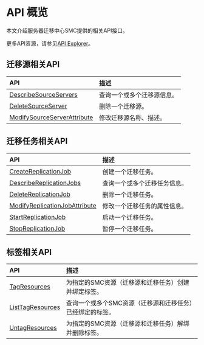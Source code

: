 # API 概览

本文介绍服务器迁移中心SMC提供的相关API接口。

更多API资源，请参见[API Explorer](https://api.aliyun.com/)。

## 迁移源相关API

|API|描述|
|:--|:-|
|[DescribeSourceServers](/intl.zh-CN/API参考/迁移源/DescribeSourceServers.md)|查询一个或多个迁移源信息。|
|[DeleteSourceServer](/intl.zh-CN/API参考/迁移源/DeleteSourceServer.md)|删除一个迁移源。|
|[ModifySourceServerAttribute](/intl.zh-CN/API参考/迁移源/ModifySourceServerAttribute.md)|修改迁移源名称、描述。|

## 迁移任务相关API

|API|描述|
|:--|:-|
|[CreateReplicationJob](/intl.zh-CN/API参考/迁云任务/CreateReplicationJob.md)|创建一个迁移任务。|
|[DescribeReplicationJobs](/intl.zh-CN/API参考/迁云任务/DescribeReplicationJobs.md)|查询一个或多个迁移任务信息。|
|[DeleteReplicationJob](/intl.zh-CN/API参考/迁云任务/DeleteReplicationJob.md)|删除一个迁移任务。|
|[ModifyReplicationJobAttribute](/intl.zh-CN/API参考/迁云任务/ModifyReplicationJobAttribute.md)|修改一个迁移任务的属性信息。|
|[StartReplicationJob](/intl.zh-CN/API参考/迁云任务/StartReplicationJob.md)|启动一个迁移任务。|
|[StopReplicationJob](/intl.zh-CN/API参考/迁云任务/StopReplicationJob.md)|暂停一个迁移任务。|

## 标签相关API

|API|描述|
|:--|:-|
|[TagResources]()|为指定的SMC资源（迁移源和迁移任务）创建并绑定标签。|
|[ListTagResources]()|查询一个或多个SMC资源（迁移源和迁移任务）已经绑定的标签。|
|[UntagResources]()|为指定的SMC资源（迁移源和迁移任务）解绑并删除标签。|

